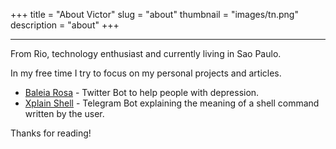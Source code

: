 +++
title = "About Victor"
slug = "about"
thumbnail = "images/tn.png"
description = "about"
+++

---------------------------


From Rio, technology enthusiast and currently living in Sao Paulo. 

In my free time I try to focus on my personal projects and articles.

* [Baleia Rosa](https://github.com/victorhugorch/baleia-rosa) - Twitter Bot to help people with depression.
* [Xplain Shell](https://github.com/victorhugorch/xplainshell-bot) - Telegram Bot explaining the meaning of a shell command written by the user.

Thanks for reading!
